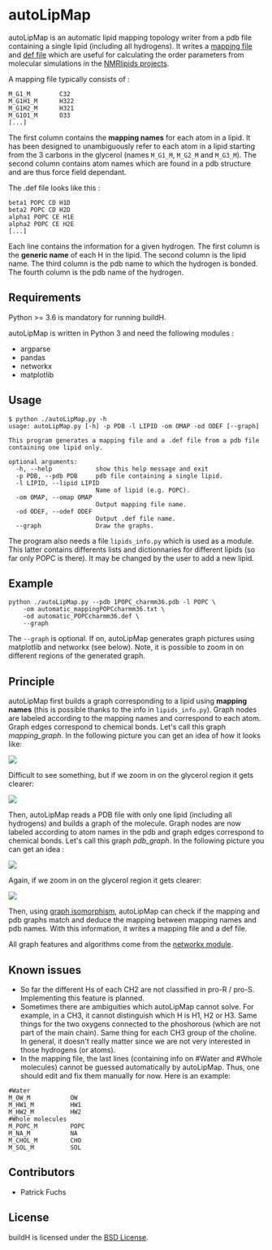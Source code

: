 # autoLipMap

autoLipMap is an automatic lipid mapping topology writer from a pdb file containing a single lipid (including all hydrogens). It writes a [mapping file](https://github.com/NMRLipids/MATCH/tree/master/MAPPING) and [def file](https://github.com/NMRLipids/MATCH/tree/master/scripts/orderParm_defs) which are useful for calculating the order parameters from molecular simulations in the [NMRlipids projects](https://nmrlipids.blogspot.com).

A mapping file typically consists of :

```
M_G1_M        C32
M_G1H1_M      H322
M_G1H2_M      H321
M_G1O1_M      O33
[...]
```

The first column contains the **mapping names** for each atom in a lipid. It has been designed to unambiguously refer to each atom in a lipid starting from the 3 carbons in the glycerol (names `M_G1_M`, `M_G2_M` and `M_G3_M`). The second column contains atom names which are found in a pdb structure and are thus force field dependant.

The .def file looks like this :

```
beta1 POPC CD H1D
beta2 POPC CD H2D
alpha1 POPC CE H1E
alpha2 POPC CE H2E
[...]
```

Each line contains the information for a given hydrogen. The first column is the **generic name** of each H in the lipid. The second column is the lipid name. The third column is the pdb name to which the hydrogen is bonded. The fourth column is the pdb name of the hydrogen.

## Requirements

Python >= 3.6 is mandatory for running buildH.

autoLipMap  is written in Python 3 and need the following modules :

- argparse
- pandas
- networkx
- matplotlib

## Usage

```
$ python ./autoLipMap.py -h
usage: autoLipMap.py [-h] -p PDB -l LIPID -om OMAP -od ODEF [--graph]

This program generates a mapping file and a .def file from a pdb file
containing one lipid only.

optional arguments:
  -h, --help            show this help message and exit
  -p PDB, --pdb PDB     pdb file containing a single lipid.
  -l LIPID, --lipid LIPID
                        Name of lipid (e.g. POPC).
  -om OMAP, --omap OMAP
                        Output mapping file name.
  -od ODEF, --odef ODEF
                        Output .def file name.
  --graph               Draw the graphs.
```

The program also needs a file `lipids_info.py` which is used as a module. This latter contains differents lists and dictionnaries for different lipids (so far only POPC is there). It may be changed by the user to add a new lipid.

## Example

```
python ./autoLipMap.py --pdb 1POPC_charmm36.pdb -l POPC \
    -om automatic_mappingPOPCcharmm36.txt \
    -od automatic_POPCcharmm36.def \
    --graph

```

The `--graph` is optional. If on, autoLipMap generates graph pictures using matplotlib and networkx (see below). Note, it is possible to zoom in on different regions of the generated graph.

## Principle

autoLipMap first builds a graph corresponding to a lipid using **mapping names** (this is possible thanks to the info in `lipids_info.py`). Graph nodes are labeled according to the mapping names and correspond to each atom. Graph edges correspond to chemical bonds. Let's call this graph *mapping_graph*. In the following picture you can get an idea of how it looks like:

![](mapping_graph.png)

Difficult to see something, but if we zoom in on the glycerol region it gets clearer:

![](mapping_graph_zoomed.png)

Then, autoLipMap reads a PDB file with only one lipid (including all hydrogens) and builds a graph of the molecule. Graph nodes are now labeled according to atom names in the pdb and graph edges correspond to chemical bonds. Let's call this graph *pdb_graph*. In the following picture you can get an idea :

![](pdb_graph.png)

Again, if we zoom in on the glycerol region it gets clearer:

![](pdb_graph_zoomed.png)

Then, using [graph isomorphism](https://en.wikipedia.org/wiki/Graph_isomorphism), autoLipMap can check if the mapping and pdb graphs match and deduce the mapping between mapping names and pdb names. With this information, it writes a mapping file and a def file.

All graph features and algorithms come from the [networkx module](https://networkx.github.io/).

## Known issues

- So far the different Hs of each CH2 are not classified in pro-R / pro-S. Implementing this feature is planned.
- Sometimes there are ambiguities which autoLipMap cannot solve. For example, in a CH3, it cannot distinguish which H is H1, H2 or H3. Same things for the two oxygens connected to the phoshorous (which are not part of the main chain). Same thing for each CH3 group of the choline. In general, it doesn't really matter since we are not very interested in those hydrogens (or atoms).
- In the mapping file, the last lines (containing info on #Water and #Whole molecules) cannot be guessed automatically by autoLipMap. Thus, one should edit and fix them manually for now. Here is an example:

```
#Water
M_OW_M           OW
M_HW1_M          HW1
M_HW2_M          HW2
#Whole molecules
M_POPC_M         POPC
M_NA_M           NA
M_CHOL_M         CHO
M_SOL_M          SOL
```

## Contributors

- Patrick Fuchs

## License

buildH is licensed under the [BSD License](LICENSE).
